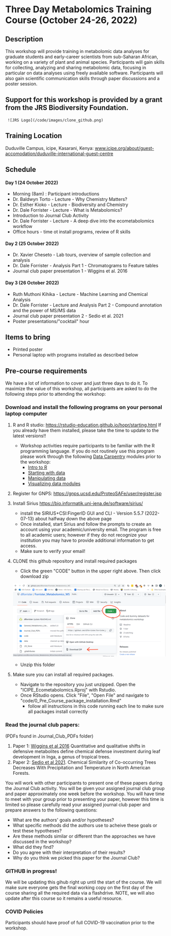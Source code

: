 # Three Day Metabolomics Training Course (October 24-26, 2022)

## Description
This workshop will provide training in metabolomic data analyses for graduate students and early-career scientists from sub-Saharan African, working on a variety of plant and animal species. Participants will gain skills for collecting, analyzing and sharing metabolomic data, focusing in particular on data analyses using freely available software. Participants will also gain scientific communication skills through paper discussions and a poster session. 

## Support for this workshop is provided by a grant from the JRS Biodiversity Foundation.

     ![JRS Logo](/code/images/clone_github.png)



## Training Location
Duduville Campus, icipe, Kasarani, Kenya: 
www.icipe.org/about/guest-accomodation/duduville-international-guest-centre

## Schedule
#### Day 1 (24 October 2022)
* Morning (8am) : Participant introductions
* Dr. Baldwyn Torto - Lecture - Why Chemistry Matters? 
* Dr. Esther Kioko - Lecture - Biodiversity and Chemistry
* Dr. Dale Forrister - Lecture - What is Metabolomics?
* Introduction to Journal Club Activity
* Dr. Dale Forrister - Lecture - A deep dive into the ecometabolomics workflow
* Office hours - time ot install programs, review of R skills

#### Day 2 (25 October 2022)
* Dr. Xavier Cheseto -  Lab tours, overview of sample collection and analysis
* Dr. Dale Forrister - Analysis Part 1 - Chromatograms to Feature tables
* Journal club paper presentation 1 - Wiggins et al. 2016

#### Day 3 (26 October 2022)
* Ruth Muthoni Kihika - Lecture - Machine Learning and Chemical Analysis
* Dr. Dale Forrister - Lecture and Analysis Part 2 - Compound annotation and the power of MS/MS data
* Journal club paper presentation 2 - Sedio et al. 2021
* Poster presentations/"cocktail" hour

## Items to bring
* Printed poster
* Personal laptop with programs installed as described below

## Pre-course requirements
We have a lot of information to cover and just three days to do it. To maximize the value of this workshop, all participants are asked to do the following steps prior to attending the workshop:
### Download and install the following programs on your personal laptop computer
1. R and R studio: https://rstudio-education.github.io/hopr/starting.html
     If you already have them installed, please take the time to update to the latest versions!!

     - Workshop activities require participants to be familiar with the R programming language.  If you do not routinely use this program please work through the following [Data Carpentry](https://datacarpentry.org/) modules prior to the workshop:
       - [Intro to R](https://datacarpentry.org/R-ecology-lesson/01-intro-to-r.html)
       - [Starting with data](https://datacarpentry.org/R-ecology-lesson/02-starting-with-data.html)
       - [Manipulating data](https://datacarpentry.org/R-ecology-lesson/03-dplyr.html)
       - [Visualizing data modules](https://datacarpentry.org/R-ecology-lesson/04-visualization-ggplot2.html)
2. Register for GNPS: https://gnps.ucsd.edu/ProteoSAFe/user/register.jsp

3. Install Sirius https://bio.informatik.uni-jena.de/software/sirius/ 
     - install the SIRIUS+CSI:FingerID GUI and CLI - Version 5.5.7 (2022-07-13) about halfway down the above page
     - Once installed, start Sirius and follow the prompts to create an account using your academic/university email. The program is free to all academic users; however if they do not recognize your institution you may have to provide additional information to get access. 
     - Make sure to verify your email!
4. CLONE this github repository and install required packages
     - Click the green "CODE" button in the upper right above. Then click download zip
      
      ![GitHub Logo](/code/images/clone_github.png)
     - Unzip this folder 
     
5. Make sure you can install all required packages.
     - Navigate to the repository you just unzipped. Open the "ICIPE_Ecometabolomics.Rproj" with Rstudio. 
     - Once RStudio opens. Click "File", "Open File" and navigate to "code/0_Pre_Course_package_installation.Rmd"
          - follow all instructions in this code running each line to make sure all packages install correctly
          
 
### Read the journal club papers:

(PDFs found in Journal_Club_PDFs folder)

1. Paper 1: [Wiggins et al 2016](https://github.com/dlforrister/Forrister_Metabolomics_WS/blob/main/Journal_Club_PDFs/Wiggins2016.pdf) Quantitative and qualitative shifts in defensive metabolites define chemical defense investment during leaf development in Inga, a genus of tropical trees.
2. Paper 2: [Sedio et al 2021](https://github.com/dlforrister/Forrister_Metabolomics_WS/blob/main/Journal_Club_PDFs/Sedio2021.pdf). Chemical Similarity of Co-occurring Trees Decreases With Precipitation and Temperature in North American Forests. 

You will work with other participants to present one of these papers during the Journal Club activity.  You will be given your assigned journal club group and paper approximately one week before the workshop. You will have time to meet with your group prior to presenting your paper, however this time is limited so please carefully read your assigned journal club paper and prepare answers to the following questions: 
- What are the authors' goals and/or hypotheses?
- What specific methods did the authors use to acheive these goals or test these hypotheses?
- Are these methods similar or different than the approaches we have discussed in the workshop?
- What did they find? 
- Do you agree with their interpretation of their results?
- Why do you think we picked this paper for the Journal Club?

### GITHUB in progress!
We will be updating this gihub right up until the start of the course. We will make sure everyone gets the final working copy on the first day of the course sharing all the required data via a flashdrive. NOTE, we will also update after this course so it remains a useful resource.
     
### COVID Policies
Participants should have proof of full COVID-19 vaccination prior to the workshop.
